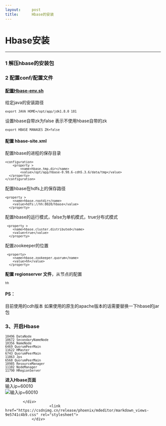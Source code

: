 ```yaml
---
layout:     post
title:      Hbase的安装
---
```

<div id="article_content" class="article_content clearfix csdn-tracking-statistics" data-pid="blog" data-mod="popu_307" data-dsm="post">
								            <div id="content_views" class="markdown_views prism-atom-one-dark">
							<!-- flowchart 箭头图标 勿删 -->
							<svg xmlns="http://www.w3.org/2000/svg" style="display: none;"><path stroke-linecap="round" d="M5,0 0,2.5 5,5z" id="raphael-marker-block" style="-webkit-tap-highlight-color: rgba(0, 0, 0, 0);"></path></svg>
							<h1><a id="Hbase_0"></a><strong>Hbase安装</strong></h1>
<hr>
<h3><a id="1_hbase_3"></a><strong>1 解压hbase的安装包</strong></h3>
<h3><a id="2_conf_5"></a><strong>2 配置conf/配置文件</strong></h3>
<h4><a id="Hbaseenvsh_7"></a><strong><a href="http://xn--Hbase-env-9i9x315l.sh" rel="nofollow">配置Hbase-env.sh</a></strong></h4>
<p>给定java的安装路径</p>
<pre><code class="language-java"><code class="prism  language-java">export JAVA_HOME<span class="token operator">=</span><span class="token operator">/</span>opt<span class="token operator">/</span>app<span class="token operator">/</span>jdk1<span class="token punctuation">.</span><span class="token number">8.0</span>_181
</code></code></pre>
<p>设置hbase自带zk为false 表示不使用hbase自带的zk</p>
<pre><code class="language-java"><code class="prism  language-java">export HBASE_MANAGES_ZK<span class="token operator">=</span><span class="token boolean">false</span> 
</code></code></pre>
<h4><a id="_hbasesitexml_20"></a><strong>配置 hbase-site.xml</strong></h4>
<p>配置hbase的进程的保存目录</p>
<pre><code class="language-java"><code class="prism  language-java"><span class="token generics function"><span class="token punctuation">&lt;</span>configuration<span class="token punctuation">&gt;</span></span>
	<span class="token operator">&lt;</span>property <span class="token operator">&gt;</span>
		<span class="token generics function"><span class="token punctuation">&lt;</span>name<span class="token punctuation">&gt;</span></span>hbase<span class="token punctuation">.</span>tmp<span class="token punctuation">.</span>dir<span class="token operator">&lt;</span><span class="token operator">/</span>name<span class="token operator">&gt;</span>
		<span class="token generics function"><span class="token punctuation">&lt;</span>value<span class="token punctuation">&gt;</span></span><span class="token operator">/</span>opt<span class="token operator">/</span>app<span class="token operator">/</span>hbase<span class="token operator">-</span><span class="token number">0.98</span><span class="token number">.6</span><span class="token operator">-</span>cdh5<span class="token punctuation">.</span><span class="token number">3.6</span><span class="token operator">/</span>data<span class="token operator">/</span>tmp<span class="token operator">&lt;</span><span class="token operator">/</span>value<span class="token operator">&gt;</span>
  <span class="token operator">&lt;</span><span class="token operator">/</span>property<span class="token operator">&gt;</span>
<span class="token operator">&lt;</span><span class="token operator">/</span>configuration<span class="token operator">&gt;</span>
</code></code></pre>
<p>配置hbase在hdfs上的保存路径</p>
<pre><code class="language-java"><code class="prism  language-java"><span class="token operator">&lt;</span>property <span class="token operator">&gt;</span>
    <span class="token generics function"><span class="token punctuation">&lt;</span>name<span class="token punctuation">&gt;</span></span>hbase<span class="token punctuation">.</span>rootdir<span class="token operator">&lt;</span><span class="token operator">/</span>name<span class="token operator">&gt;</span>
    <span class="token generics function"><span class="token punctuation">&lt;</span>value<span class="token punctuation">&gt;</span></span>hdfs<span class="token operator">:</span><span class="token operator">/</span><span class="token operator">/</span>hh<span class="token operator">:</span><span class="token number">8020</span><span class="token operator">/</span>hbase<span class="token operator">&lt;</span><span class="token operator">/</span>value<span class="token operator">&gt;</span>
  <span class="token operator">&lt;</span><span class="token operator">/</span>property<span class="token operator">&gt;</span>
</code></code></pre>
<p>配置hbase的运行模式，false为单机模式，true分布式模式</p>
<pre><code class="language-java"><code class="prism  language-java"> <span class="token operator">&lt;</span>property <span class="token operator">&gt;</span>
    <span class="token generics function"><span class="token punctuation">&lt;</span>name<span class="token punctuation">&gt;</span></span>hbase<span class="token punctuation">.</span>cluster<span class="token punctuation">.</span>distributed<span class="token operator">&lt;</span><span class="token operator">/</span>name<span class="token operator">&gt;</span>
    <span class="token generics function"><span class="token punctuation">&lt;</span>value<span class="token punctuation">&gt;</span></span><span class="token boolean">true</span><span class="token operator">&lt;</span><span class="token operator">/</span>value<span class="token operator">&gt;</span>
  <span class="token operator">&lt;</span><span class="token operator">/</span>property<span class="token operator">&gt;</span>
</code></code></pre>
<p>配置zookeeper的位置</p>
<pre><code class="language-java"><code class="prism  language-java"> <span class="token generics function"><span class="token punctuation">&lt;</span>property<span class="token punctuation">&gt;</span></span>
    <span class="token generics function"><span class="token punctuation">&lt;</span>name<span class="token punctuation">&gt;</span></span>hbase<span class="token punctuation">.</span>zookeeper<span class="token punctuation">.</span>quorum<span class="token operator">&lt;</span><span class="token operator">/</span>name<span class="token operator">&gt;</span>
    <span class="token generics function"><span class="token punctuation">&lt;</span>value<span class="token punctuation">&gt;</span></span>hh<span class="token operator">&lt;</span><span class="token operator">/</span>value<span class="token operator">&gt;</span>
  <span class="token operator">&lt;</span><span class="token operator">/</span>property<span class="token operator">&gt;</span>
</code></code></pre>
<p><strong>配置 regionserver 文件</strong>，从节点的配置</p>
<pre><code class="language-java"><code class="prism  language-java">hh 
</code></code></pre>
<h4><a id="PS_67"></a><strong>PS：</strong></h4>
<p>目前使用的cdh版本 如果使用的原生的apache版本的话需要替换一下hbase的jar包</p>
<h3><a id="3Hbase_70"></a><strong>3、开启Hbase</strong></h3>
<pre><code class="language-java"><code class="prism  language-java"><span class="token number">10496</span> DataNode
<span class="token number">10672</span> SecondaryNameNode
<span class="token number">10356</span> NameNode
<span class="token number">6469</span> QuorumPeerMain
<span class="token number">11622</span> HMaster
<span class="token number">6743</span> QuorumPeerMain
<span class="token number">11863</span> Jps
<span class="token number">6568</span> QuorumPeerMain
<span class="token number">10985</span> ResourceManager
<span class="token number">11102</span> NodeManager
<span class="token number">11790</span> HRegionServer
</code></code></pre>
<p><strong>进入Hbase页面</strong><br>
输入ip+60010<br>
<img src="https://img-blog.csdn.net/20180917150135518?watermark/2/text/aHR0cHM6Ly9ibG9nLmNzZG4ubmV0L2FhYWFhamlib2tl/font/5a6L5L2T/fontsize/400/fill/I0JBQkFCMA==/dissolve/70" alt="输入ip+60010"></p>

            </div>
						<link href="https://csdnimg.cn/release/phoenix/mdeditor/markdown_views-9e5741c4b9.css" rel="stylesheet">
                </div>